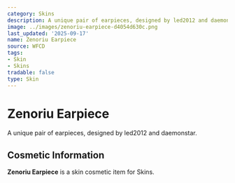 ```yaml
---
category: Skins
description: A unique pair of earpieces, designed by led2012 and daemonstar.
image: ../images/zenoriu-earpiece-d4054d630c.png
last_updated: '2025-09-17'
name: Zenoriu Earpiece
source: WFCD
tags:
- Skin
- Skins
tradable: false
type: Skin
---
```


# Zenoriu Earpiece

A unique pair of earpieces, designed by led2012 and daemonstar.

## Cosmetic Information

**Zenoriu Earpiece** is a skin cosmetic item for Skins.

